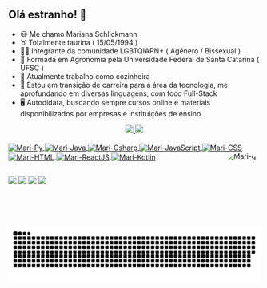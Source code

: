 ## Olá estranho! 🙌
- 😃 Me chamo Mariana Schlickmann
- ♉ Totalmente taurina ( 15/05/1994 )
- 🏳️‍🌈 Integrante da comunidade LGBTQIAPN+ ( Agênero / Bissexual )
- 🌾 Formada em Agronomia pela Universidade Federal de Santa Catarina ( UFSC )
- 🔪 Atualmente trabalho como cozinheira
- 👣 Estou em transição de carreira para a área da tecnologia, me aprofundando em diversas linguagens, com foco Full-Stack
- 🖥️ Autodidata, buscando sempre cursos online e materiais disponibilizados por empresas e instituições de ensino

<div align="center">
  <a href="https://github.com/marianaschlick">
  <img height="180em" src="https://github-readme-stats.vercel.app/api?username=marianaschlick&show_icons=true&theme=gruvbox&include_all_commits=true&count_private=true"/>
  <img height="130em" src="https://github-readme-stats.vercel.app/api/top-langs/?username=marianaschlick&layout=compact&langs_count=7&theme=gruvbox"/>
</div>
<div style="display: inline_block"><br>
  <img align="center" alt="Mari-Py" height="40" width="40" src="https://cdn.jsdelivr.net/gh/devicons/devicon/icons/python/python-original.svg"]>
  <img align="center" alt="Mari-Java" height="40" width="40" src="https://cdn.jsdelivr.net/gh/devicons/devicon/icons/java/java-original.svg">
  <img align="center" alt="Mari-Csharp" height="40" width="40" src="https://cdn.jsdelivr.net/gh/devicons/devicon/icons/csharp/csharp-original.svg">
  <img align="center" alt="Mari-JavaScript" height="40" width="40" src="https://cdn.jsdelivr.net/gh/devicons/devicon/icons/javascript/javascript-plain.svg">
  <img align="center" alt="Mari-CSS" height="40" width="40" src="https://cdn.jsdelivr.net/gh/devicons/devicon/icons/css3/css3-original.svg">
  <img align="center" alt="Mari-HTML" height="40" width="40" src="https://cdn.jsdelivr.net/gh/devicons/devicon/icons/html5/html5-original.svg">
  <img align="center" alt="Mari-ReactJS" height="40" width="40" src="https://cdn.jsdelivr.net/gh/devicons/devicon/icons/react/react-original.svg">
  <img align="center" alt="Mari-Kotlin" height="40" width="40" src="https://cdn.jsdelivr.net/gh/devicons/devicon/icons/kotlin/kotlin-original.svg">
  <img align="right"  alt="Mari-gif" height="150" style="border-radius:50px;" src="https://cdn.discordapp.com/attachments/906698660539154452/1024054272297533480/mari.gif">
</div>
  
  ##
 
<div> 
  <a href="https://instagram.com/mariana.schlick" target="_blank"><img src="https://img.shields.io/badge/-Instagram-%23E4405F?style=for-the-badge&logo=instagram&logoColor=white" target="_blank"></a>
  <a href = "mailto:mariana.schlick@gmail.com"><img src="https://img.shields.io/badge/-Gmail-%23333?style=for-the-badge&logo=gmail&logoColor=white" target="_blank"></a>
  <a href="https://www.linkedin.com/in/mariana-schlickmann" target="_blank"><img src="https://img.shields.io/badge/-LinkedIn-%230077B5?style=for-the-badge&logo=linkedin&logoColor=white" target="_blank"></a> 
  <a href="https://discord.com/channels/1024041870097141790/1024041870097141794" target="_blank"><img src="https://img.shields.io/badge/Discord-7289DA?style=for-the-badge&logo=discord&logoColor=white" target="_blank"></a>
  
  ![Snake animation](https://github.com/marianaschlick/marianaschlick/blob/output/github-contribution-grid-snake.svg)
 
</div>
